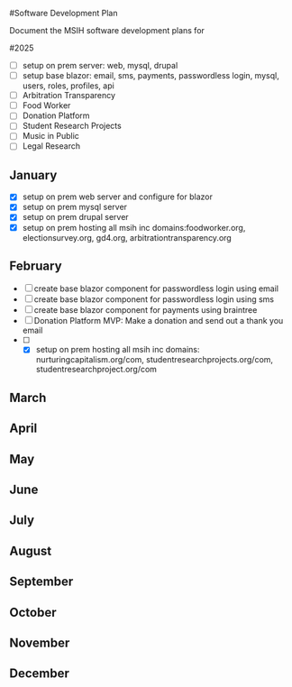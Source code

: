 #Software Development Plan

Document the MSIH software development plans for 

#2025

- [ ] setup on prem server: web, mysql, drupal
- [ ] setup base blazor: email, sms, payments, passwordless login, mysql, users, roles, profiles, api
- [ ] Arbitration Transparency
- [ ] Food Worker
- [ ] Donation Platform
- [ ] Student Research Projects
- [ ] Music in Public
- [ ] Legal Research

## January

- [x] setup on prem web server and configure for blazor
- [x] setup on prem mysql server
- [x] setup on prem drupal server
- [x] setup on prem hosting all msih inc domains:foodworker.org, electionsurvey.org, gd4.org, arbitrationtransparency.org

## February
- [ ] create base blazor component for passwordless login using email
- [ ] create base blazor component for passwordless login using sms
- [ ] create base blazor component for payments using braintree
- [ ] Donation Platform MVP: Make a donation and send out a thank you email
- [ ] - [x] setup on prem hosting all msih inc domains: nurturingcapitalism.org/com, studentresearchprojects.org/com, studentresearchproject.org/com

## March

## April

## May

## June

## July

## August

## September

## October

## November

## December
